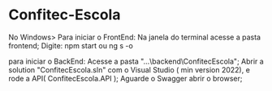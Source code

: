 # Confitec-Escola

No Windows> 
Para iniciar o FrontEnd:
Na janela do terminal acesse a pasta frontend; 
Digite: npm start ou ng s -o

para iniciar o BackEnd:
Acesse a pasta "...\backend\ConfitecEscola";
Abrir a solution "ConfitecEscola.sln" com o Visual Studio ( min version 2022), e rode a API( ConfitecEscola.API );
Aguarde o Swagger abrir o browser;
